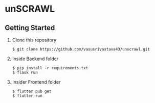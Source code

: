 # unSCRAWL

## Getting Started

1. Clone this repository

    ```
    $ git clone https://github.com/vasusrivastava43/unscrawl.git
    ```

1. Inside Backend folder

    ```
    $ pip install -r requirements.txt
    $ flask run
    ```

1. Insider Frontend folder

    ```
    $ flutter pub get
    $ flutter run
    ```
